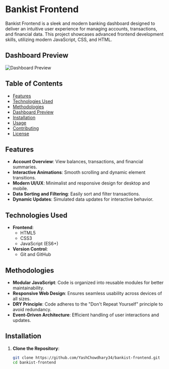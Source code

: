 # Bankist Frontend

Bankist Frontend is a sleek and modern banking dashboard designed to deliver an intuitive user experience for managing accounts, transactions, and financial data. This project showcases advanced frontend development skills, utilizing modern JavaScript, CSS, and HTML.

## Dashboard Preview

![Dashboard Preview](https://github.com/user-attachments/assets/bb97a1ac-970a-4dc7-90c2-f0496077f5ae)

## Table of Contents

- [Features](#features)
- [Technologies Used](#technologies-used)
- [Methodologies](#methodologies)
- [Dashboard Preview](#dashboard-preview)
- [Installation](#installation)
- [Usage](#usage)
- [Contributing](#contributing)
- [License](#license)

## Features

- **Account Overview**: View balances, transactions, and financial summaries.
- **Interactive Animations**: Smooth scrolling and dynamic element transitions.
- **Modern UI/UX**: Minimalist and responsive design for desktop and mobile.
- **Data Sorting and Filtering**: Easily sort and filter transactions.
- **Dynamic Updates**: Simulated data updates for interactive behavior.

## Technologies Used

- **Frontend**:
  - HTML5
  - CSS3
  - JavaScript (ES6+)
- **Version Control**:
  - Git and GitHub

## Methodologies

- **Modular JavaScript**: Code is organized into reusable modules for better maintainability.
- **Responsive Web Design**: Ensures seamless usability across devices of all sizes.
- **DRY Principle**: Code adheres to the "Don't Repeat Yourself" principle to avoid redundancy.
- **Event-Driven Architecture**: Efficient handling of user interactions and updates.

## Installation

1. **Clone the Repository**:
   ```bash
   git clone https://github.com/YashChowdhary34/bankist-frontend.git
   cd bankist-frontend

